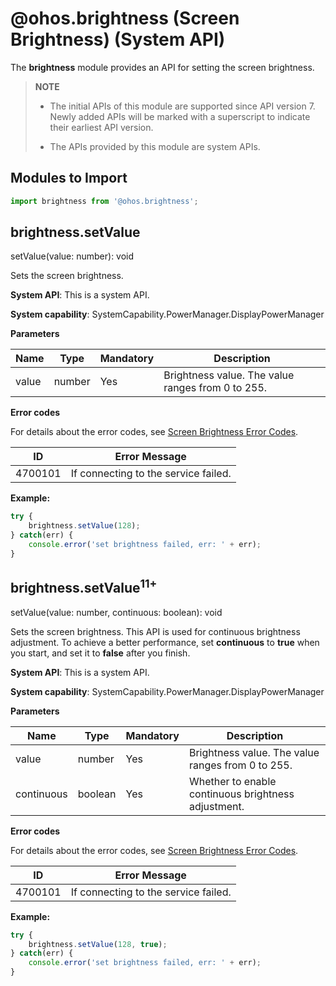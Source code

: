 # @ohos.brightness (Screen Brightness) (System API)

The **brightness** module provides an API for setting the screen brightness.

> **NOTE**
>
> - The initial APIs of this module are supported since API version 7. Newly added APIs will be marked with a superscript to indicate their earliest API version.
>
> - The APIs provided by this module are system APIs.

## Modules to Import

```js
import brightness from '@ohos.brightness';
```

## brightness.setValue

setValue(value: number): void

Sets the screen brightness.

**System API**: This is a system API.

**System capability**: SystemCapability.PowerManager.DisplayPowerManager

**Parameters**

| Name| Type  | Mandatory| Description                   |
| ------ | ------ | ---- | ----------------------- |
| value  | number | Yes  | Brightness value. The value ranges from 0 to 255.|

**Error codes**

For details about the error codes, see [Screen Brightness Error Codes](errorcode-brightness.md).

| ID  | Error Message   |
|---------|---------|
| 4700101 | If connecting to the service failed. |

**Example:**

```js
try {
    brightness.setValue(128);
} catch(err) {
    console.error('set brightness failed, err: ' + err);
}
```

## brightness.setValue<sup>11+</sup>

setValue(value: number, continuous: boolean): void

Sets the screen brightness. This API is used for continuous brightness adjustment. To achieve a better performance, set **continuous** to **true** when you start, and set it to **false** after you finish.

**System API**: This is a system API.

**System capability**: SystemCapability.PowerManager.DisplayPowerManager

**Parameters**

| Name| Type  | Mandatory| Description                   |
| ------ | ------ | ---- | ----------------------- |
| value  | number | Yes  | Brightness value. The value ranges from 0 to 255.|
| continuous  | boolean | Yes  | Whether to enable continuous brightness adjustment.|

**Error codes**

For details about the error codes, see [Screen Brightness Error Codes](errorcode-brightness.md).

| ID  | Error Message   |
|---------|---------|
| 4700101 | If connecting to the service failed. |

**Example:**

```js
try {
    brightness.setValue(128, true);
} catch(err) {
    console.error('set brightness failed, err: ' + err);
}
```
